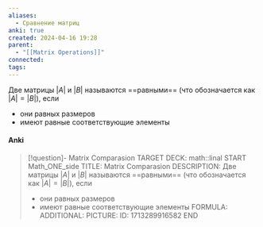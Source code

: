 ```yaml
---
aliases:
  - Сравнение матриц
anki: true
created: 2024-04-16 19:28
parent:
  - "[[Matrix Operations]]"
connected: 
tags:
---
```


Две матрицы $|A|$ и $|B|$ называются ==равными== (что обозначается как  $|A| = |B|$), если
- они равных размеров
- имеют равные соответствующие элементы

#### Anki
> [!question]- Matrix Comparasion
TARGET DECK: math::linal
START
Math_ONE_side
TITLE: Matrix Comparasion
DESCRIPTION: Две матрицы $|A|$ и $|B|$ называются ==равными== (что обозначается как  $|A| = |B|$), если
> - они равных размеров
> - имеют равные соответствующие элементы
FORMULA: 
ADDITIONAL:
PICTURE:
ID: 1713289916582
END
